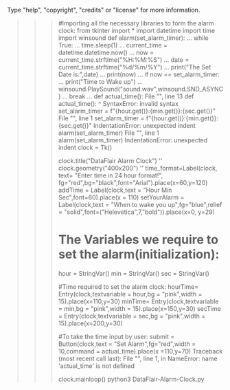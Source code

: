 Type "help", "copyright", "credits" or "license" for more information.
>>> #Importing all the necessary libraries to form the alarm clock:
>>> from tkinter import *
>>> import datetime
>>> import time
>>> import winsound
>>> def alarm(set_alarm_timer):
...     while True:
...         time.sleep(1)
...         current_time = datetime.datetime.now()
...         now = current_time.strftime("%H:%M:%S")
...         date = current_time.strftime("%d/%m/%Y")
...         print("The Set Date is:",date)
...         print(now)
...         if now == set_alarm_timer:
...             print("Time to Wake up")
...         winsound.PlaySound("sound.wav",winsound.SND_ASYNC)
...         break
... def actual_time():
  File "<stdin>", line 13
    def actual_time():
    ^
SyntaxError: invalid syntax
>>>     set_alarm_timer = f"{hour.get()}:{min.get()}:{sec.get()}"
  File "<stdin>", line 1
    set_alarm_timer = f"{hour.get()}:{min.get()}:{sec.get()}"
IndentationError: unexpected indent
>>>     alarm(set_alarm_timer)
  File "<stdin>", line 1
    alarm(set_alarm_timer)
IndentationError: unexpected indent
>>> clock = Tk()
>>>
>>> clock.title("DataFlair Alarm Clock")
''
>>> clock.geometry("400x200")
''
>>> time_format=Label(clock, text= "Enter time in 24 hour format!", fg="red",bg="black",font="Arial").place(x=60,y=120)
>>> addTime = Label(clock,text = "Hour  Min   Sec",font=60).place(x = 110)
>>> setYourAlarm = Label(clock,text = "When to wake you up",fg="blue",relief = "solid",font=("Helevetica",7,"bold")).place(x=0, y=29)
>>>
>>> # The Variables we require to set the alarm(initialization):
>>> hour = StringVar()
>>> min = StringVar()
>>> sec = StringVar()
>>>
>>> #Time required to set the alarm clock:
>>> hourTime= Entry(clock,textvariable = hour,bg = "pink",width = 15).place(x=110,y=30)
>>> minTime= Entry(clock,textvariable = min,bg = "pink",width = 15).place(x=150,y=30)
>>> secTime = Entry(clock,textvariable = sec,bg = "pink",width = 15).place(x=200,y=30)
>>>
>>> #To take the time input by user:
>>> submit = Button(clock,text = "Set Alarm",fg="red",width = 10,command = actual_time).place(x =110,y=70)
Traceback (most recent call last):
  File "<stdin>", line 1, in <module>
NameError: name 'actual_time' is not defined
>>>
>>> clock.mainloop()
python3 DataFlair-Alarm-Clock.py
